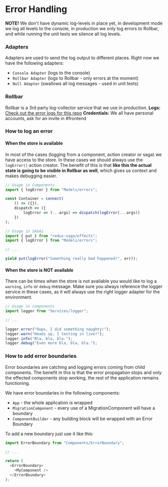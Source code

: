 # Error Handling

**NOTE!** We don't have dynamic log-levels in place yet, in development mode we log all
levels to the console, in production we only log errors to Rollbar, and while running
the unit tests we silence all log levels.

### Adapters

Adapters are used to send the log output to different places.
Right now we have the following adapters:

- `Console Adapter` (logs to the console)
- `Rollbar Adapter` (logs to Rollbar - only errors at the moment)
- `Null Adapter` (swallows all log messages - used in unit tests)

### Rollbar

Rollbar is a 3rd party log-collector service that we use in production.
**Logs:** [Check out the error logs for this repo](https://rollbar.com/casumo/react-stack/items)
**Credentials:** We all have personal accounts, ask for an invite in #frontend

### How to log an error

#### When the store is available

In most of the cases (logging from a component, action creator or saga) we have
access to the store. In these cases we should always use the `logError()` action creator.
The benefit of this is that **like this the actual state is going to be visible in
Rollbar as well**, which gives us context and makes debugging easier.

```javascript
// Usage in Components
import { logError } from "Models/errors";

const Container = connect(
    () => ({}),
    dispatch => ({
        logError => (...args) => dispatch(logError(...args))
    })
);

// Usage in SAGAs
import { put } from "redux-saga/effects";
import { logError } from "Models/errors";

// ...

yield put(logError("Something really bad happened!", err));
```

#### When the store is NOT available

There can be times when the store is not available you would like to log
a `warning`, `info` or `debug` message. Make sure you always reference the logger
service in these cases, as it will always use the right logger adapter for the environment.

```javascript
// Usage in components
import logger from "Services/logger";

// ...

logger.error("Oups, I did something naughty!");
logger.warn("Heads up, I testing in live!");
logger.info("Bla, bla, bla.");
logger.debug("Even more bla, bla, bla.");
```

### How to add error boundaries

Error boundaries are catching and logging errors coming from child components.
The benefit in this is that the error propagation stops and only the effected
components stop working, the rest of the application remains functioning.

We have error boundaries in the following components:

- `App` - the whole application is wrapped
- `MigrationComponent` - every use of a MigrationComponent will have a boundary
- `ComponentBuilder` - any building block will be wrapped with an Error Boundary

To add a new boundary just use it like this:

```javascript
import ErrorBoundary from "Components/ErrorBoundary";

// ...

return (
  <ErrorBoundary>
    <MyComponent />
  </ErrorBoundary>
);
```
